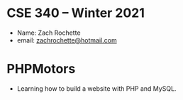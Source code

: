 # CSE 340 – Winter 2021

- Name: Zach Rochette
- email: zachrochette@hotmail.com

# PHPMotors

- Learning how to build a website with PHP and MySQL.
